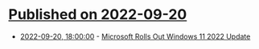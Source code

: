 # [Published on 2022-09-20](index.md)

* [2022-09-20, 18:00:00](https://tech.slashdot.org/story/22/09/20/1732227/microsoft-rolls-out-windows-11-2022-update?utm_source=rss1.0mainlinkanon&utm_medium=feed) - [Microsoft Rolls Out Windows 11 2022 Update](https://tech.slashdot.org/story/22/09/20/1732227/microsoft-rolls-out-windows-11-2022-update?utm_source=rss1.0mainlinkanon&utm_medium=feed)
